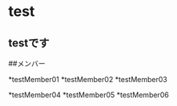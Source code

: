 # test

testです
------------------------

##メンバー

*testMember01
*testMember02
*testMember03

*testMember04
*testMember05
*testMember06


